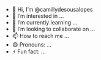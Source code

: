 - 👋 Hi, I’m @camillydesousalopes
- 👀 I’m interested in ...
- 🌱 I’m currently learning ...
- 💞️ I’m looking to collaborate on ...
- 📫 How to reach me ...
- 😄 Pronouns: ...
- ⚡ Fun fact: ...

<!---
camillydesousalopes/camillydesousalopes is a ✨ special ✨ repository because its `README.md` (this file) appears on your GitHub profile.
You can click the Preview link to take a look at your changes.
--->
